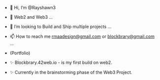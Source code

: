 - 👋 Hi, I’m @Rayshawn3
- 🌱 Web2 and Web3 ...
- 💞️ I’m looking to Build and Ship multiple projects ...
- 📫 How to reach me rmaadesign@gmail.com or blockbrary@gmail.com ...


- (Portfolio)

- ✨ Blockbrary.42web.io - is my first build on web2.
- ✨ Currently in the brainstorming phase of the Web3 Project.


